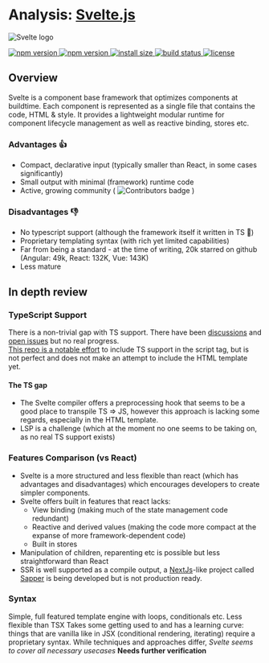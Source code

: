 # Analysis: [Svelte.js](https://github.com/sveltejs/svelte)
 ![Svelte logo](https://svelte.dev/svelte-logo-horizontal.svg "Svelte.js")
<p>
  <a href="https://www.npmjs.com/package/svelte">
    <img src="https://img.shields.io/npm/dw/svelte.svg" alt="npm version">
  </a>

  <a href="https://www.npmjs.com/package/svelte">
    <img src="https://img.shields.io/npm/v/svelte.svg" alt="npm version">
  </a>

  <a href="https://packagephobia.now.sh/result?p=svelte">
    <img src="https://packagephobia.now.sh/badge?p=svelte" alt="install size">
  </a>

  <a href="https://travis-ci.org/sveltejs/svelte">
    <img src="https://api.travis-ci.org/sveltejs/svelte.svg?branch=master"
         alt="build status">
  </a>

  <a href="https://github.com/sveltejs/svelte/blob/master/LICENSE">
    <img src="https://img.shields.io/npm/l/svelte.svg" alt="license">
  </a>
</p>

## Overview
Svelte is a component base framework that optimizes components at buildtime.
Each component is represented as a single file that contains the code, HTML & style.
It provides a lightweight modular runtime for component lifecycle management as well as reactive binding, stores etc.

### Advantages 👍
- Compact, declarative input (typically smaller than React, in some cases significantly)
- Small output with minimal (framework) runtime code
- Active, growing  community ( ![Contributors badge](https://img.shields.io/github/contributors/sveltejs/svelte.svg "Contributors") )

### Disadvantages 👎
- No typescript support (although the framework itself it written in TS 🤔)
- Proprietary templating syntax (with rich yet limited capabilities)
- Far from being a standard - at the time of writing, 20k starred on github (Angular: 49k, React: 132K, Vue: 143K)
- Less mature

## In depth review
### TypeScript Support
There is a non-trivial gap with TS support. There have been [discussions](https://github.com/sveltejs/svelte/issues/418) and [open issues](https://github.com/sveltejs/svelte/issues/1639) but no real progress. <br />
[This repo is a notable effort](https://github.com/pyoner/svelte-typescript) to include TS support in the script tag, but is not perfect and does not make an attempt to include the HTML template yet.
#### The TS gap
- The Svelte compiler offers a preprocessing hook that seems to be a good place to transpile TS => JS, however this approach is lacking some regards, especially in the HTML template.
- LSP is a challenge (which at the moment no one seems to be taking on, as no real TS support exists)

### Features Comparison (vs React)
+ Svelte is a more structured and less flexible than react (which has advantages and disadvantages) which encourages developers to create simpler components.
+ Svelte offers built in features that react lacks:
    - View binding (making much of the state management code redundant)
    - Reactive and derived values (making the code more compact at the expanse of more framework-dependent code)
    - Built in stores
+ Manipulation of children, reparenting etc is possible but less straightforward than React
+ SSR is well supported as a compile output, a [NextJs](https://nextjs.org/)-like project called [Sapper](https://github.com/sveltejs/sapper) is being developed but is not production ready.


### Syntax
Simple, full featured template engine with loops, conditionals etc.
Less flexible than TSX
Takes some getting used to and has a learning curve: things that are vanilla like in JSX (conditional rendering, iterating) require a proprietary syntax.
While techniques and approaches differ, *Svelte seems to cover all necessary usecases* **Needs further verification**
